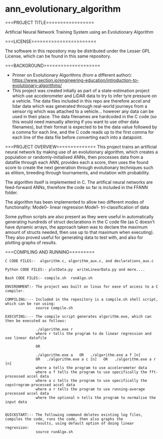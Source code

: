 # ann_evolutionary_algorithm

===PROJECT TITLE=================

Artificial Neural Network Training System using an Evolutionary Algorithm


===LICENSE=======================

The software in this repository may be distributed under the Lesser GPL License, which can be found in this 
same repository. 


===BACKGROUND====================
- Primer on Evolutionary Algorithms (from a different author): https://www.section.io/engineering-education/introduction-to-evolutionary-algorithms/ 
- This project was created intially as part of a state-estimation project which use accelerometer and LiDAR data to try to infer tyre pressure on 
  a vehicle. The data files included in this repo are therefore accel and lidar data which was generated through real-world journeys from a sensor
  rig which was attached to a vehicle... however any data can be used in their place.
  The data filenames are hardcoded in the C code (so this would need manually altering if you want to use other data filenames), but their format is
  expected to be the data value followed by a comma for each line, and the C code reads up to the first comma for each line of the data file before
  converting each into a datapoint. 


===PROJECT OVERVIEW==============
This project trains an artificial neural network by making use of an 
evolutionary algorithm, which creates a population or randomly-initialised 
ANNs, then processes data from a datafile through each ANN, provides each 
a score, then uses the found score to create the next generation through 
evolutionary techniques such as elitism, breeding through tournaments, 
and mutation with probability. 

The algorithm itself is implemented in C. The artifical neural networks are feed-forward ANNs, therefore the code 
so far is included in the FFANN folder. 

The algorithm has been implemented to allow two different modes of functionality:
Mode0- linear regression
Mode1- tri-classification of data

Some python scripts are also present as they were useful in automatically generating hundreds of struct 
declarations in the C code file (as C doesn't have dynamic arrays, the approach taken was to declare the
maximum amount of structs needed, then use up to that maximum when executing). They also proved useful
for generating data to test with, and also for plotting graphs of results. 


===COMPILING AND RUNNING=========

    C CODE FILES:-  algorithm.c, algorithm_aux.c, and declarations_aux.c
      
    Python CODE FILES:- plotData.py  writeLinearData.py and more....

    Bash CODE FILES:- compile.sh  runAlgo.sh
            
    ENVIRONMENT:- The project was built on linux for ease of access to a C compiler. 

    COMPILING:--- Included in the repository is a compile.sh shell script, which can be ran using: 
                  source compile.sh

    EXECUTING:--- The compile script generates algorithm.exe, which can then be executed as follows: 
    
                  ./algorithm.exe r 
                  where r tells the program to do linear regression and use linear datafile
                  
                  OR
                  
                  ./algorithm.exe a   OR   ./algorithm.exe a f [n]  
                  OR   ./algorithm.exe a c [n]   OR   ./algorithm.exe a r [n] 
                  where a tells the program to use accelerometer data
                  where a f tells the program to use specifically the fft-processed accel data
                  where a c tells the program to use specifically the cepstrogram-processed accel data
                  where a r tells the program to use running-average processed accel data
                  where the optional n tells the program to normalise the input data
                  

    QUICKSTART:-- The following command deletes existing log files, compiles the code, runs the code, then also graphs the 
                  results, using default option of doing linear regression: 
                  source runAlgo.sh
